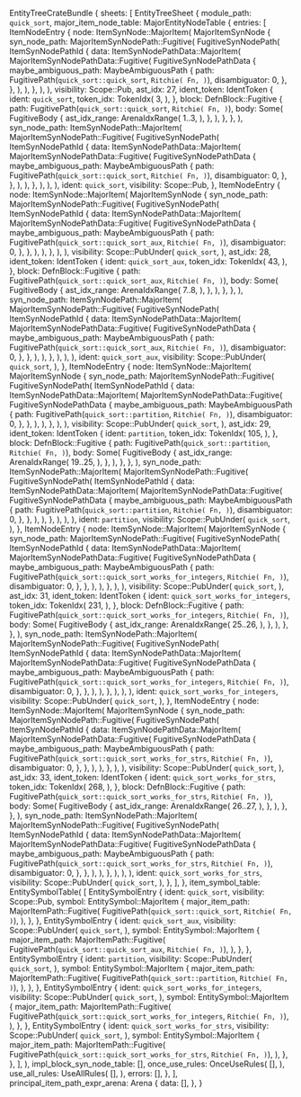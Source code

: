 EntityTreeCrateBundle {
    sheets: [
        EntityTreeSheet {
            module_path: `quick_sort`,
            major_item_node_table: MajorEntityNodeTable {
                entries: [
                    ItemNodeEntry {
                        node: ItemSynNode::MajorItem(
                            MajorItemSynNode {
                                syn_node_path: MajorItemSynNodePath::Fugitive(
                                    FugitiveSynNodePath(
                                        ItemSynNodePathId {
                                            data: ItemSynNodePathData::MajorItem(
                                                MajorItemSynNodePathData::Fugitive(
                                                    FugitiveSynNodePathData {
                                                        maybe_ambiguous_path: MaybeAmbiguousPath {
                                                            path: FugitivePath(`quick_sort::quick_sort`, `Ritchie(
                                                                Fn,
                                                            )`),
                                                            disambiguator: 0,
                                                        },
                                                    },
                                                ),
                                            ),
                                        },
                                    ),
                                ),
                                visibility: Scope::Pub,
                                ast_idx: 27,
                                ident_token: IdentToken {
                                    ident: `quick_sort`,
                                    token_idx: TokenIdx(
                                        3,
                                    ),
                                },
                                block: DefnBlock::Fugitive {
                                    path: FugitivePath(`quick_sort::quick_sort`, `Ritchie(
                                        Fn,
                                    )`),
                                    body: Some(
                                        FugitiveBody {
                                            ast_idx_range: ArenaIdxRange(
                                                1..3,
                                            ),
                                        },
                                    ),
                                },
                            },
                        ),
                        syn_node_path: ItemSynNodePath::MajorItem(
                            MajorItemSynNodePath::Fugitive(
                                FugitiveSynNodePath(
                                    ItemSynNodePathId {
                                        data: ItemSynNodePathData::MajorItem(
                                            MajorItemSynNodePathData::Fugitive(
                                                FugitiveSynNodePathData {
                                                    maybe_ambiguous_path: MaybeAmbiguousPath {
                                                        path: FugitivePath(`quick_sort::quick_sort`, `Ritchie(
                                                            Fn,
                                                        )`),
                                                        disambiguator: 0,
                                                    },
                                                },
                                            ),
                                        ),
                                    },
                                ),
                            ),
                        ),
                        ident: `quick_sort`,
                        visibility: Scope::Pub,
                    },
                    ItemNodeEntry {
                        node: ItemSynNode::MajorItem(
                            MajorItemSynNode {
                                syn_node_path: MajorItemSynNodePath::Fugitive(
                                    FugitiveSynNodePath(
                                        ItemSynNodePathId {
                                            data: ItemSynNodePathData::MajorItem(
                                                MajorItemSynNodePathData::Fugitive(
                                                    FugitiveSynNodePathData {
                                                        maybe_ambiguous_path: MaybeAmbiguousPath {
                                                            path: FugitivePath(`quick_sort::quick_sort_aux`, `Ritchie(
                                                                Fn,
                                                            )`),
                                                            disambiguator: 0,
                                                        },
                                                    },
                                                ),
                                            ),
                                        },
                                    ),
                                ),
                                visibility: Scope::PubUnder(
                                    `quick_sort`,
                                ),
                                ast_idx: 28,
                                ident_token: IdentToken {
                                    ident: `quick_sort_aux`,
                                    token_idx: TokenIdx(
                                        43,
                                    ),
                                },
                                block: DefnBlock::Fugitive {
                                    path: FugitivePath(`quick_sort::quick_sort_aux`, `Ritchie(
                                        Fn,
                                    )`),
                                    body: Some(
                                        FugitiveBody {
                                            ast_idx_range: ArenaIdxRange(
                                                7..8,
                                            ),
                                        },
                                    ),
                                },
                            },
                        ),
                        syn_node_path: ItemSynNodePath::MajorItem(
                            MajorItemSynNodePath::Fugitive(
                                FugitiveSynNodePath(
                                    ItemSynNodePathId {
                                        data: ItemSynNodePathData::MajorItem(
                                            MajorItemSynNodePathData::Fugitive(
                                                FugitiveSynNodePathData {
                                                    maybe_ambiguous_path: MaybeAmbiguousPath {
                                                        path: FugitivePath(`quick_sort::quick_sort_aux`, `Ritchie(
                                                            Fn,
                                                        )`),
                                                        disambiguator: 0,
                                                    },
                                                },
                                            ),
                                        ),
                                    },
                                ),
                            ),
                        ),
                        ident: `quick_sort_aux`,
                        visibility: Scope::PubUnder(
                            `quick_sort`,
                        ),
                    },
                    ItemNodeEntry {
                        node: ItemSynNode::MajorItem(
                            MajorItemSynNode {
                                syn_node_path: MajorItemSynNodePath::Fugitive(
                                    FugitiveSynNodePath(
                                        ItemSynNodePathId {
                                            data: ItemSynNodePathData::MajorItem(
                                                MajorItemSynNodePathData::Fugitive(
                                                    FugitiveSynNodePathData {
                                                        maybe_ambiguous_path: MaybeAmbiguousPath {
                                                            path: FugitivePath(`quick_sort::partition`, `Ritchie(
                                                                Fn,
                                                            )`),
                                                            disambiguator: 0,
                                                        },
                                                    },
                                                ),
                                            ),
                                        },
                                    ),
                                ),
                                visibility: Scope::PubUnder(
                                    `quick_sort`,
                                ),
                                ast_idx: 29,
                                ident_token: IdentToken {
                                    ident: `partition`,
                                    token_idx: TokenIdx(
                                        105,
                                    ),
                                },
                                block: DefnBlock::Fugitive {
                                    path: FugitivePath(`quick_sort::partition`, `Ritchie(
                                        Fn,
                                    )`),
                                    body: Some(
                                        FugitiveBody {
                                            ast_idx_range: ArenaIdxRange(
                                                19..25,
                                            ),
                                        },
                                    ),
                                },
                            },
                        ),
                        syn_node_path: ItemSynNodePath::MajorItem(
                            MajorItemSynNodePath::Fugitive(
                                FugitiveSynNodePath(
                                    ItemSynNodePathId {
                                        data: ItemSynNodePathData::MajorItem(
                                            MajorItemSynNodePathData::Fugitive(
                                                FugitiveSynNodePathData {
                                                    maybe_ambiguous_path: MaybeAmbiguousPath {
                                                        path: FugitivePath(`quick_sort::partition`, `Ritchie(
                                                            Fn,
                                                        )`),
                                                        disambiguator: 0,
                                                    },
                                                },
                                            ),
                                        ),
                                    },
                                ),
                            ),
                        ),
                        ident: `partition`,
                        visibility: Scope::PubUnder(
                            `quick_sort`,
                        ),
                    },
                    ItemNodeEntry {
                        node: ItemSynNode::MajorItem(
                            MajorItemSynNode {
                                syn_node_path: MajorItemSynNodePath::Fugitive(
                                    FugitiveSynNodePath(
                                        ItemSynNodePathId {
                                            data: ItemSynNodePathData::MajorItem(
                                                MajorItemSynNodePathData::Fugitive(
                                                    FugitiveSynNodePathData {
                                                        maybe_ambiguous_path: MaybeAmbiguousPath {
                                                            path: FugitivePath(`quick_sort::quick_sort_works_for_integers`, `Ritchie(
                                                                Fn,
                                                            )`),
                                                            disambiguator: 0,
                                                        },
                                                    },
                                                ),
                                            ),
                                        },
                                    ),
                                ),
                                visibility: Scope::PubUnder(
                                    `quick_sort`,
                                ),
                                ast_idx: 31,
                                ident_token: IdentToken {
                                    ident: `quick_sort_works_for_integers`,
                                    token_idx: TokenIdx(
                                        231,
                                    ),
                                },
                                block: DefnBlock::Fugitive {
                                    path: FugitivePath(`quick_sort::quick_sort_works_for_integers`, `Ritchie(
                                        Fn,
                                    )`),
                                    body: Some(
                                        FugitiveBody {
                                            ast_idx_range: ArenaIdxRange(
                                                25..26,
                                            ),
                                        },
                                    ),
                                },
                            },
                        ),
                        syn_node_path: ItemSynNodePath::MajorItem(
                            MajorItemSynNodePath::Fugitive(
                                FugitiveSynNodePath(
                                    ItemSynNodePathId {
                                        data: ItemSynNodePathData::MajorItem(
                                            MajorItemSynNodePathData::Fugitive(
                                                FugitiveSynNodePathData {
                                                    maybe_ambiguous_path: MaybeAmbiguousPath {
                                                        path: FugitivePath(`quick_sort::quick_sort_works_for_integers`, `Ritchie(
                                                            Fn,
                                                        )`),
                                                        disambiguator: 0,
                                                    },
                                                },
                                            ),
                                        ),
                                    },
                                ),
                            ),
                        ),
                        ident: `quick_sort_works_for_integers`,
                        visibility: Scope::PubUnder(
                            `quick_sort`,
                        ),
                    },
                    ItemNodeEntry {
                        node: ItemSynNode::MajorItem(
                            MajorItemSynNode {
                                syn_node_path: MajorItemSynNodePath::Fugitive(
                                    FugitiveSynNodePath(
                                        ItemSynNodePathId {
                                            data: ItemSynNodePathData::MajorItem(
                                                MajorItemSynNodePathData::Fugitive(
                                                    FugitiveSynNodePathData {
                                                        maybe_ambiguous_path: MaybeAmbiguousPath {
                                                            path: FugitivePath(`quick_sort::quick_sort_works_for_strs`, `Ritchie(
                                                                Fn,
                                                            )`),
                                                            disambiguator: 0,
                                                        },
                                                    },
                                                ),
                                            ),
                                        },
                                    ),
                                ),
                                visibility: Scope::PubUnder(
                                    `quick_sort`,
                                ),
                                ast_idx: 33,
                                ident_token: IdentToken {
                                    ident: `quick_sort_works_for_strs`,
                                    token_idx: TokenIdx(
                                        268,
                                    ),
                                },
                                block: DefnBlock::Fugitive {
                                    path: FugitivePath(`quick_sort::quick_sort_works_for_strs`, `Ritchie(
                                        Fn,
                                    )`),
                                    body: Some(
                                        FugitiveBody {
                                            ast_idx_range: ArenaIdxRange(
                                                26..27,
                                            ),
                                        },
                                    ),
                                },
                            },
                        ),
                        syn_node_path: ItemSynNodePath::MajorItem(
                            MajorItemSynNodePath::Fugitive(
                                FugitiveSynNodePath(
                                    ItemSynNodePathId {
                                        data: ItemSynNodePathData::MajorItem(
                                            MajorItemSynNodePathData::Fugitive(
                                                FugitiveSynNodePathData {
                                                    maybe_ambiguous_path: MaybeAmbiguousPath {
                                                        path: FugitivePath(`quick_sort::quick_sort_works_for_strs`, `Ritchie(
                                                            Fn,
                                                        )`),
                                                        disambiguator: 0,
                                                    },
                                                },
                                            ),
                                        ),
                                    },
                                ),
                            ),
                        ),
                        ident: `quick_sort_works_for_strs`,
                        visibility: Scope::PubUnder(
                            `quick_sort`,
                        ),
                    },
                ],
            },
            item_symbol_table: EntitySymbolTable(
                [
                    EntitySymbolEntry {
                        ident: `quick_sort`,
                        visibility: Scope::Pub,
                        symbol: EntitySymbol::MajorItem {
                            major_item_path: MajorItemPath::Fugitive(
                                FugitivePath(`quick_sort::quick_sort`, `Ritchie(
                                    Fn,
                                )`),
                            ),
                        },
                    },
                    EntitySymbolEntry {
                        ident: `quick_sort_aux`,
                        visibility: Scope::PubUnder(
                            `quick_sort`,
                        ),
                        symbol: EntitySymbol::MajorItem {
                            major_item_path: MajorItemPath::Fugitive(
                                FugitivePath(`quick_sort::quick_sort_aux`, `Ritchie(
                                    Fn,
                                )`),
                            ),
                        },
                    },
                    EntitySymbolEntry {
                        ident: `partition`,
                        visibility: Scope::PubUnder(
                            `quick_sort`,
                        ),
                        symbol: EntitySymbol::MajorItem {
                            major_item_path: MajorItemPath::Fugitive(
                                FugitivePath(`quick_sort::partition`, `Ritchie(
                                    Fn,
                                )`),
                            ),
                        },
                    },
                    EntitySymbolEntry {
                        ident: `quick_sort_works_for_integers`,
                        visibility: Scope::PubUnder(
                            `quick_sort`,
                        ),
                        symbol: EntitySymbol::MajorItem {
                            major_item_path: MajorItemPath::Fugitive(
                                FugitivePath(`quick_sort::quick_sort_works_for_integers`, `Ritchie(
                                    Fn,
                                )`),
                            ),
                        },
                    },
                    EntitySymbolEntry {
                        ident: `quick_sort_works_for_strs`,
                        visibility: Scope::PubUnder(
                            `quick_sort`,
                        ),
                        symbol: EntitySymbol::MajorItem {
                            major_item_path: MajorItemPath::Fugitive(
                                FugitivePath(`quick_sort::quick_sort_works_for_strs`, `Ritchie(
                                    Fn,
                                )`),
                            ),
                        },
                    },
                ],
            ),
            impl_block_syn_node_table: [],
            once_use_rules: OnceUseRules(
                [],
            ),
            use_all_rules: UseAllRules(
                [],
            ),
            errors: [],
        },
    ],
    principal_item_path_expr_arena: Arena {
        data: [],
    },
}
